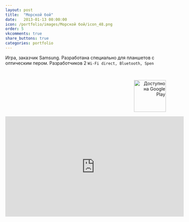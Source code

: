 ```yaml
---
layout: post
title:  "Морской бой"
date:   2013-01-13 00:00:00
icon: /portfolio/images/Морской бой/icon_48.png
order: 5
vkcomments: true
share_buttons: true
categories: portfolio
---
```


Игра, заказчик Samsung. Разработана специально для планшетов с оптическим пером. Разработчиков 2 `Wi-Fi direct, Bluetooth, Spen` 

<p>
<div>
<a class="example-image-link" href="{{ site.baseurl }}/portfolio/images/Морской бой/1.jpg" data-lightbox="example-set" data-title="Морской бой"><img class="example-image" src="{{ site.baseurl }}/portfolio/images/Морской бой/thumb_1.jpg" alt=""/></a>
<a class="example-image-link" href="{{ site.baseurl }}/portfolio/images/Морской бой/2.jpg" data-lightbox="example-set" data-title="Морской бой"><img class="example-image" src="{{ site.baseurl }}/portfolio/images/Морской бой/thumb_2.jpg" alt=""/></a>
<a class="example-image-link" href="{{ site.baseurl }}/portfolio/images/Морской бой/3.jpg" data-lightbox="example-set" data-title="Морской бой"><img class="example-image" src="{{ site.baseurl }}/portfolio/images/Морской бой/thumb_3.jpg" alt=""/></a>
<a class="example-image-link" href="{{ site.baseurl }}/portfolio/images/Морской бой/4.jpg" data-lightbox="example-set" data-title="Морской бой"><img class="example-image" src="{{ site.baseurl }}/portfolio/images/Морской бой/thumb_4.jpg" alt=""/></a>
<a class="example-image-link" href="{{ site.baseurl }}/portfolio/images/Морской бой/5.jpg" data-lightbox="example-set" data-title="Морской бой"><img class="example-image" src="{{ site.baseurl }}/portfolio/images/Морской бой/thumb_5.jpg" alt=""/></a>
</div>
</p>

<p align="right">
<a href='https://play.google.com/store/apps/details?id=com.enterra.android.apps.battleship' target="_blank"><img alt='Доступно на Google Play' src='https://play.google.com/intl/en_us/badges/images/generic/ru_badge_web_generic.png' width="100"/></a>
</p>

<!--more-->

<p>
<iframe width="560" height="315" src="https://www.youtube.com/embed/PGUy4KAbbME" frameborder="0" allowfullscreen></iframe>
</p>
